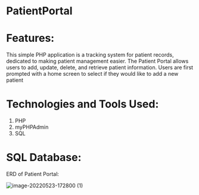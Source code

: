 # PatientPortal
# Features:
This simple PHP application is a tracking system for patient records, dedicated to making patient management easier. The Patient Portal allows users
to add, update, delete, and retrieve patient information. Users are first prompted with a home screen to select if they would like to add a new patient

# Technologies and Tools Used:
1. PHP
2. myPHPAdmin
3. SQL

# SQL Database: 
ERD of Patient Portal: 

![image-20220523-172800 (1)](https://user-images.githubusercontent.com/101578754/180505493-171619f3-2b4f-4260-b5fc-6e1a1eeb5652.png)
